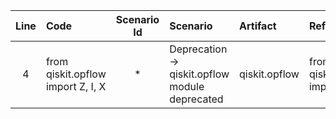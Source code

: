 | Line | Code | Scenario Id | Scenario | Artifact | Refactoring |
| :-: | :- | :-: | :- | :- | :- |
| 4 | from qiskit.opflow import Z, I, X | * | Deprecation -> qiskit.opflow module deprecated | qiskit.opflow | from qiskit.opflow import Z, I, X |